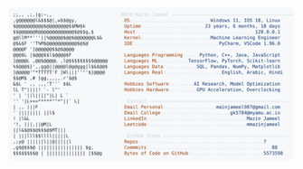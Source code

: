 <picture>
  <source srcset="https://raw.githubusercontent.com/mmazinjameel/mmazinjameel/main/dark_mode.svg?v=1747988072" media="(prefers-color-scheme: dark)">
  <img src="https://raw.githubusercontent.com/mmazinjameel/mmazinjameel/main/light_mode.svg?v=1747988072">
</picture>
